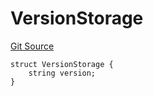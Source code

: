 # VersionStorage
[Git Source](https://github.com/thrackle-io/forte-rules-engine/blob/80d1936ea39e283e25322fe390d911cd354fcdef/src/protocol/diamond/VersionFacetLib.sol)


```solidity
struct VersionStorage {
    string version;
}
```

